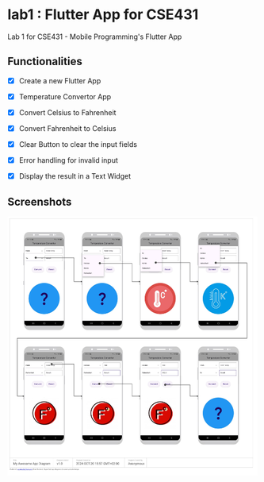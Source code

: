 
# lab1 : Flutter App for CSE431 

Lab 1 for CSE431 - Mobile Programming's Flutter App

## Functionalities 

- [x] Create a new Flutter App
- [x] Temperature Convertor App
- [x] Convert Celsius to Fahrenheit
- [x] Convert Fahrenheit to Celsius
- [x] Clear Button to clear the input fields
- [x] Error handling for invalid input
- [x] Display the result in a Text Widget


## Screenshots

![img.png](img.png)

